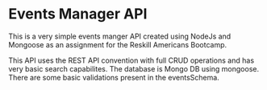 # Events Manager API

This is a very simple events manger API created using NodeJs and Mongoose as an assignment for the Reskill Americans Bootcamp.

This API uses the REST API convention with full CRUD operations and has very basic search capabilites. The database is Mongo DB using mongoose. There are some basic validations present in the eventsSchema.

